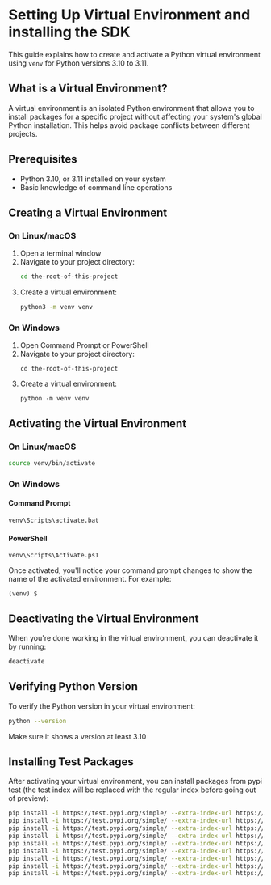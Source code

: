 # Setting Up Virtual Environment and installing the SDK

This guide explains how to create and activate a Python virtual environment using `venv` for Python versions 3.10 to 3.11.

## What is a Virtual Environment?

A virtual environment is an isolated Python environment that allows you to install packages for a specific project without affecting your system's global Python installation. This helps avoid package conflicts between different projects.

## Prerequisites

- Python 3.10, or 3.11 installed on your system
- Basic knowledge of command line operations

## Creating a Virtual Environment

### On Linux/macOS

1. Open a terminal window
2. Navigate to your project directory:
   ```bash
   cd the-root-of-this-project
   ```
3. Create a virtual environment:
   ```bash
   python3 -m venv venv
   ```

### On Windows

1. Open Command Prompt or PowerShell
2. Navigate to your project directory:
   ```
   cd the-root-of-this-project
   ```
3. Create a virtual environment:
   ```
   python -m venv venv
   ```

## Activating the Virtual Environment

### On Linux/macOS

```bash
source venv/bin/activate
```

### On Windows

#### Command Prompt
```
venv\Scripts\activate.bat
```

#### PowerShell
```
venv\Scripts\Activate.ps1
```

Once activated, you'll notice your command prompt changes to show the name of the activated environment. For example:
```
(venv) $
```

## Deactivating the Virtual Environment

When you're done working in the virtual environment, you can deactivate it by running:

```bash
deactivate
```

## Verifying Python Version

To verify the Python version in your virtual environment:

```bash
python --version
```

Make sure it shows a version at least 3.10 

## Installing Test Packages

After activating your virtual environment, you can install packages from pypi test (the test index will be replaced with the regular index before going out of preview):

```bash
pip install -i https://test.pypi.org/simple/ --extra-index-url https://pypi.org/simple/ microsoft-agents-activity
pip install -i https://test.pypi.org/simple/ --extra-index-url https://pypi.org/simple/ microsoft-agents-authorization
pip install -i https://test.pypi.org/simple/ --extra-index-url https://pypi.org/simple/ microsoft-agents-connector
pip install -i https://test.pypi.org/simple/ --extra-index-url https://pypi.org/simple/ microsoft-agents-client
pip install -i https://test.pypi.org/simple/ --extra-index-url https://pypi.org/simple/ microsoft-agents-hosting-core
pip install -i https://test.pypi.org/simple/ --extra-index-url https://pypi.org/simple/ microsoft-agents-authentication-msal
pip install -i https://test.pypi.org/simple/ --extra-index-url https://pypi.org/simple/ microsoft-agents-copilotstudio-client
pip install -i https://test.pypi.org/simple/ --extra-index-url https://pypi.org/simple/ microsoft-agents-hosting-core-aiohttp
pip install -i https://test.pypi.org/simple/ --extra-index-url https://pypi.org/simple/ microsoft-agents-storage-core
```